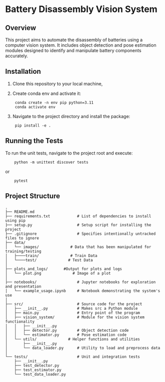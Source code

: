 # Battery Disassembly Vision System

## Overview

This project aims to automate the disassembly of batteries using a computer vision system. It includes object detection and pose estimation modules designed to identify and manipulate battery components accurately.

## Installation

1. Clone this repository to your local machine,

2. Create conda env and activate it:

        conda create -n env pip python=3.11
        conda activate env

3. Navigate to the project directory and install the package:

        pip install -e .

## Running the Tests

To run the unit tests, navigate to the project root and execute:

        python -m unittest discover tests

or

        pytest


## Project Structure

    .
    ├── README.md
    ├── requirements.txt            # List of dependencies to install using pip
    ├── setup.py                    # Setup script for installing the project
    ├── .gitignore                  # Specifies intentionally untracked files to ignore
    ├── data/
    │   └── images/              # Data that has been manipulated for training/testing
    │   ├────train/              # Train Data
    │   └────test/              # Test Data
    │
    ├── plots_and_logs/       #Output for plots and logs
    │   └── plot.png              # Image of a plot
    │
    ├── notebooks/                  # Jupyter notebooks for exploration and presentation
    │   └── example_usage.ipynb     # Notebook demonstrating the system's use
    │
    ├── src/                        # Source code for the project
    │   ├── __init__.py             # Makes src a Python module
    │   ├── main.py                 # Entry point of the program
    │   ├── vision_system/          # Module for the vision system functionality
    │   │   ├── __init__.py
    │   │   ├── detector.py         # Object detection code
    │   │   └── estimator.py        # Pose estimation code
    │   └── utils/              # Helper functions and utilities
    │       ├── __init__.py
    │       └── data_loader.py      # Utility to load and preprocess data
    │
    └── tests/                      # Unit and integration tests
        ├── __init__.py
        ├── test_detector.py
        ├── test_estimator.py
        └── test_data_loader.py
